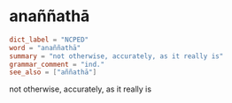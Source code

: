 # anaññathā

``` toml
dict_label = "NCPED"
word = "anaññathā"
summary = "not otherwise, accurately, as it really is"
grammar_comment = "ind."
see_also = ["aññathā"]
```

not otherwise, accurately, as it really is

